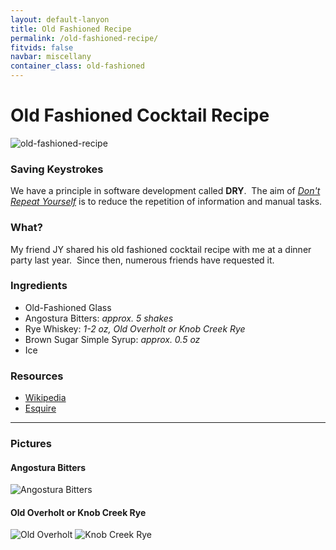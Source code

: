 ```yaml
---
layout: default-lanyon
title: Old Fashioned Recipe
permalink: /old-fashioned-recipe/
fitvids: false
navbar: miscellany
container_class: old-fashioned
---
```

<h1 class="page-title">Old Fashioned Cocktail&nbsp;Recipe</h1>

![old-fashioned-recipe](../assets/old-fashioned/message.png)

### Saving Keystrokes
We have a principle in software development called **DRY**.&nbsp;
The aim of
[_Don't Repeat Yourself_](https://en.wikipedia.org/wiki/Don%27t_repeat_yourself)
is to reduce the repetition of information and manual&nbsp;tasks.

### What?
My friend JY shared his old fashioned cocktail recipe with me at a dinner party last year.&nbsp;
Since then, numerous friends have requested&nbsp;it.

### Ingredients
* Old-Fashioned Glass
* Angostura Bitters: _approx. 5 shakes_
* Rye Whiskey: _1-2 oz, Old Overholt or Knob Creek Rye_
* Brown Sugar Simple Syrup: _approx. 0.5 oz_
* Ice

### Resources
* [Wikipedia](https://en.wikipedia.org/wiki/Old_Fashioned)
* [Esquire](http://www.esquire.com/food-drink/drinks/recipes/a3880/old-fashioned-drink-recipe/)

<hr>

### Pictures

<!-- #TODO: responsiveness - import a grid system? -->

#### Angostura Bitters
![Angostura Bitters](../assets/old-fashioned/angostura-bitters.jpg)

#### Old Overholt or Knob Creek Rye
![Old Overholt](../assets/old-fashioned/old-overholt.jpg)
![Knob Creek Rye](../assets/old-fashioned/knob-creek-rye.jpg)
